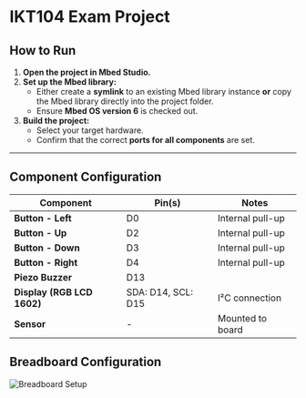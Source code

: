 # IKT104 Exam Project

## How to Run

1. **Open the project in Mbed Studio.**
2. **Set up the Mbed library:**
   - Either create a **symlink** to an existing Mbed library instance **or** copy the Mbed library directly into the project folder.
   - Ensure **Mbed OS version 6** is checked out.
3. **Build the project:**
   - Select your target hardware.
   - Confirm that the correct **ports for all components** are set.

---

## Component Configuration

| Component                | Pin(s)      | Notes             |
|--------------------------|-------------|-------------------|
| **Button - Left**        | D0          | Internal pull-up  |
| **Button - Up**          | D2          | Internal pull-up  |
| **Button - Down**        | D3          | Internal pull-up  |
| **Button - Right**       | D4          | Internal pull-up  |
| **Piezo Buzzer**         | D13         |                   |
| **Display (RGB LCD 1602)** | SDA: D14, SCL: D15 | I²C connection   |
| **Sensor**               | -           | Mounted to board  |
## Breadboard Configuration

![Breadboard Setup](Mikrokontroller%20Layout/20250511_223532.jpg)
